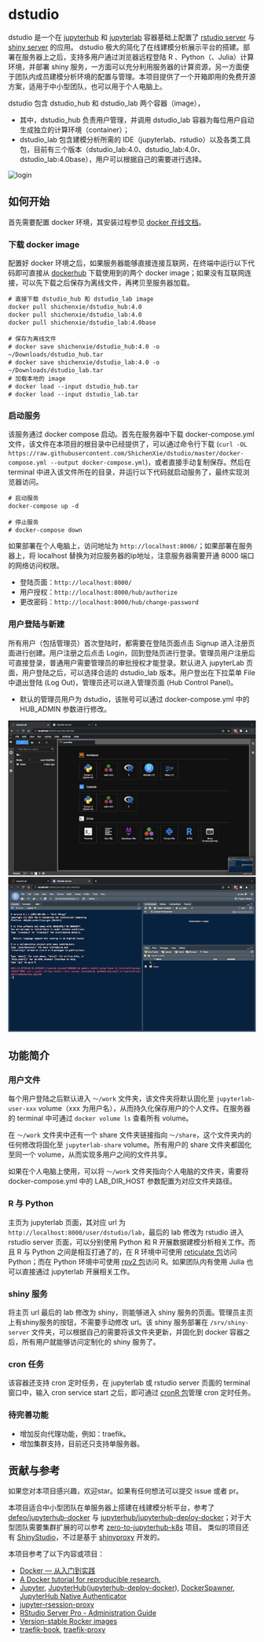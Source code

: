 
# dstudio

<!-- badges: start -->
<!-- badges: end -->

dstudio 是一个在 [jupyterhub](https://hub.docker.com/r/jupyterhub/jupyterhub/tags) 和 [jupyterlab](https://hub.docker.com/r/jupyter/datascience-notebook/) 容器基础上配置了 [rstudio server](https://posit.co/download/rstudio-server/) 与 [shiny server](https://posit.co/download/shiny-server/) 的应用。 dstudio 极大的简化了在线建模分析展示平台的搭建。部署在服务器上之后，支持多用户通过浏览器远程登陆 R 、Python（、Julia）计算环境，并部署 shiny 服务，一方面可以充分利用服务器的计算资源，另一方面便于团队内成员建模分析环境的配置与管理。本项目提供了一个开箱即用的免费开源方案，适用于中小型团队，也可以用于个人电脑上。

dstudio 包含 dstudio_hub 和 dstudio_lab 两个容器（image），
- 其中，dstudio_hub 负责用户管理，并调用 dstudio_lab 容器为每位用户自动生成独立的计算环境（container）；
- dstudio_lab 包含建模分析所需的 IDE（jupyterlab、rstudio）以及各类工具包，目前有三个版本（dstudio_lab:4.0、dstudio_lab:4.0r、dstudio_lab:4.0base），用户可以根据自己的需要进行选择。

![login](./img/login.png)

## 如何开始

首先需要配置 docker 环境，其安装过程参见 [docker 在线文档](https://docs.docker.com/get-started/)。

### 下载 docker image

配置好 docker 环境之后，如果服务器能够直接连接互联网，在终端中运行以下代码即可直接从 [dockerhub](https://hub.docker.com/repositories) 下载使用到的两个 docker image；如果没有互联网连接，可以先下载之后保存为离线文件，再拷贝至服务器加载。

```
# 直接下载 dstudio_hub 和 dstudio_lab image
docker pull shichenxie/dstudio_hub:4.0
docker pull shichenxie/dstudio_lab:4.0
docker pull shichenxie/dstudio_lab:4.0base 

# 保存为离线文件
# docker save shichenxie/dstudio_hub:4.0 -o ~/Downloads/dstudio_hub.tar
# docker save shichenxie/dstudio_lab:4.0 -o ~/Downloads/dstudio_lab.tar
# 加载本地的 image
# docker load --input dstudio_hub.tar
# docker load --input dstudio_lab.tar
```

### 启动服务

该服务通过 docker compose 启动。首先在服务器中下载 docker-compose.yml 文件，该文件在本项目的根目录中已经提供了，可以通过命令行下载 (`curl -OL https://raw.githubusercontent.com/ShichenXie/dstudio/master/docker-compose.yml --output docker-compose.yml`)，或者直接手动复制保存。然后在 terminal 中进入该文件所在的目录，并运行以下代码就启动服务了，最终实现浏览器访问。

```
# 启动服务
docker-compose up -d

# 停止服务
# docker-compose down
```
如果部署在个人电脑上，访问地址为 `http://localhost:8000/`；如果部署在服务器上，将 localhost 替换为对应服务器的ip地址，注意服务器需要开通 8000 端口的网络访问权限。
- 登陆页面：`http://localhost:8000/`
- 用户授权：`http://localhost:8000/hub/authorize`
- 更改密码：`http://localhost:8000/hub/change-password`

### 用户登陆与新建

所有用户（包括管理员）首次登陆时，都需要在登陆页面点击 Signup 进入注册页面进行创建。用户注册之后点击 Login，回到登陆页进行登录。管理员用户注册后可直接登录，普通用户需要管理员的审批授权才能登录。默认进入 jupyterLab 页面，用户登陆之后，可以选择合适的 dstudio_lab 版本。用户登出在下拉菜单 File 中退出登陆 (Log Out)，管理员还可以进入管理页面 (Hub Control Panel)。
- 默认的管理员用户为 dstudio，该账号可以通过 docker-compose.yml 中的 HUB_ADMIN 参数进行修改。

![Jupyterlab](./img/jupyterlab.png)
![RstudioServer](./img/rstudioserver.png)

## 功能简介

### 用户文件

每个用户登陆之后默认进入 `～/work` 文件夹，该文件夹将默认固化至 `jupyterlab-user-xxx` volume（xxx 为用户名），从而持久化保存用户的个人文件。在服务器的 terminal 中可通过 `docker volume ls` 查看所有 volume。

在 `～/work` 文件夹中还有一个 share 文件夹链接指向 `～/share`，这个文件夹内的任何修改将固化至 `jupyterlab-share` volume。所有用户的 share 文件夹都固化至同一个 volume，从而实现多用户之间的文件共享。

如果在个人电脑上使用，可以将 `～/work` 文件夹指向个人电脑的文件夹，需要将 docker-compose.yml 中的 LAB_DIR_HOST 参数配置为对应文件夹路径。

### R 与 Python

主页为 jupyterlab 页面，其对应 url 为 `http://localhost:8000/user/dstudio/lab`，最后的 lab 修改为 rstudio 进入 rstudio server 页面，可以分别使用 Python 和 R 开展数据建模分析相关工作。而且 R 与 Python 之间是相互打通了的，在 R 环境中可使用 [reticulate 包](https://rstudio.github.io/reticulate/)访问 Python；而在 Python 环境中可使用 [rpy2 包](https://rpy2.github.io/)访问 R。如果团队内有使用 Julia 也可以直接通过 jupyterlab 开展相关工作。

### shiny 服务

将主页 url 最后的 lab 修改为 shiny，则能够进入 shiny 服务的页面。管理员主页上有shiny服务的按钮，不需要手动修改 url。该 shiny 服务部署在 `/srv/shiny-server` 文件夹，可以根据自己的需要将该文件夹更新，并固化到 docker 容器之后，所有用户就能够访问定制化的 shiny 服务了。

### cron 任务

该容器还支持 cron 定时任务，在 jupyterlab 或 rstudio server 页面的 terminal 窗口中，输入 cron service start 之后，即可通过 [cronR 包](https://github.com/bnosac/cronR)管理 cron 定时任务。


### 待完善功能

- 增加反向代理功能，例如：traefik。
- 增加集群支持，目前还只支持单服务器。

## 贡献与参考

如果您对本项目感兴趣，欢迎star。如果有任何想法可以提交 issue 或者 pr。

本项目适合中小型团队在单服务器上搭建在线建模分析平台，参考了 [defeo/jupyterhub-docker](https://github.com/defeo/jupyterhub-docker) 与 [jupyterhub/jupyterhub-deploy-docker](https://github.com/jupyterhub/jupyterhub-deploy-docker)；对于大型团队需要集群扩展的可以参考 [zero-to-jupyterhub-k8s](https://zero-to-jupyterhub.readthedocs.io/en/stable/) 项目。
类似的项目还有 [ShinyStudio](https://github.com/dm3ll3n/ShinyStudio)，不过是基于  [shinyproxy](https://www.shinyproxy.io/) 开发的。

本项目参考了以下内容或项目：
- [Docker — 从入门到实践](https://yeasy.gitbook.io/docker_practice/)
- [A Docker tutorial for reproducible research.](http://ropenscilabs.github.io/r-docker-tutorial/)
- [Jupyter](https://jupyter.org/), [JupyterHub](https://jupyterhub.readthedocs.io/)([jupyterhub-deploy-docker](https://github.com/jupyterhub/jupyterhub-deploy-docker)), [DockerSpawner](https://jupyterhub-dockerspawner.readthedocs.io/), [JupyterHub Native Authenticator](https://native-authenticator.readthedocs.io/en/latest/)
- [jupyter-rsession-proxy](https://github.com/jupyterhub/jupyter-rsession-proxy)
- [RStudio Server Pro - Administration Guide](https://docs.rstudio.com/ide/server-pro/latest/)
- [Version-stable Rocker images](https://github.com/rocker-org/rocker-versioned)
- [traefik-book](https://www.qikqiak.com/traefik-book/), [traefik-proxy](https://jupyterhub-traefik-proxy.readthedocs.io/en/latest/install.html)

